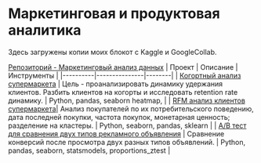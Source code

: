 # Маркетинговая и продуктовая аналитика

Здесь загружены копии моих блокот с Kaggle и GoogleCollab.

 [Репозиторий - Маркетинговый анализ данных](https://github.com/AlinaEvgenevna/MarketingDA)
| Проект   |      Описание     |  Инструменты |
|----------|---------------|--------|
| [Когортный анализ супермаркета](https://github.com/AlinaEvgenevna/MarketingDA/tree/main/CohortAnalysis) |  Цель - проанализировать динамику удержания клиентов. Разбить клиентов на когорты и исследовать retention rate динамику. | Python, pandas, seaborn heatmap,  |
| [RFM анализ клиентов супермаркета](https://github.com/AlinaEvgenevna/MarketingDA/tree/main/RFM_in_online_market)|    Анализ покупателей по их потребительского поведению, дата последней покупки, частота покупок, монетарная ценность; разделение на кластеры.  |   Python, seaborn, pandas, sklearn |
| [A/B тест для сравнения двух типов рекламного объявления](https://github.com/AlinaEvgenevna/MarketingDA/tree/main/AB_test) | Сравнение конверсий после просмотра двух разных типов объявлений. | Python, pandas, seaborn, statsmodels, proportions_ztest |
